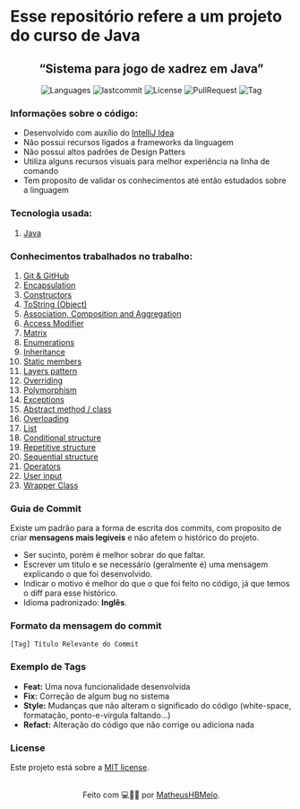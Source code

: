 # Esse repositório refere a um projeto do curso de Java

<div align="center">

## “Sistema para jogo de xadrez em Java”

</div>

<p align="center">
  <img alt="Languages" src="https://img.shields.io/github/languages/count/matheushbmelo/chess-system-java?color=brightgreen&label=Linguagens" />
  <img alt="lastcommit" src="https://img.shields.io/github/last-commit/matheushbmelo/chess-system-java?color=brightgreen&label=Ultimo commit" />
  <img alt="License" src="https://img.shields.io/github/license/matheushbmelo/chess-system-java?color=brightgreen&label=Licenca" />
  <img alt="PullRequest" src="https://img.shields.io/github/issues-pr/matheushbmelo/chess-system-java?color=brightgreen&label=Pull%20Request" />
  <img alt="Tag" src="https://img.shields.io/github/v/tag/matheushbmelo/chess-system-java?color=brightgreen&label=Vers%C3%A3o" />
</p>

### Informações sobre o código:

* Desenvolvido com auxílio do [IntelliJ Idea](https://www.jetbrains.com/pt-br/idea/)
* Não possui recursos ligados a frameworks da linguagem
* Não possui altos padrões de Design Patters
* Utiliza alguns recursos visuais para melhor experiência na linha de comando
* Tem proposito de validar os conhecimentos até então estudados sobre a linguagem

### Tecnologia usada:

1. [Java](https://www.w3schools.com/java/)

### Conhecimentos trabalhados no trabalho:

1. [Git & GitHub](https://docs.github.com/pt/get-started/using-git/about-git)
2. [Encapsulation](https://www.geeksforgeeks.org/encapsulation-in-java/)
3. [Constructors](https://www.geeksforgeeks.org/constructors-in-java/)
4. [ToString (Object)](https://www.geeksforgeeks.org/object-tostring-method-in-java/)
5. [Association, Composition and Aggregation](https://www.geeksforgeeks.org/association-composition-aggregation-java/)
6. [Access Modifier](https://www.geeksforgeeks.org/access-modifiers-java/)
7. [Matrix](https://www.geeksforgeeks.org/multidimensional-arrays-in-java/)
8. [Enumerations](https://www.geeksforgeeks.org/enum-in-java/)
9. [Inheritance](https://www.geeksforgeeks.org/inheritance-in-java/)
10. [Static members](https://www.geeksforgeeks.org/static-keyword-java/)
11. [Layers pattern](https://www.geeksforgeeks.org/mvc-design-pattern/)
12. [Overriding](https://www.geeksforgeeks.org/overriding-in-java/)
13. [Polymorphism](https://www.geeksforgeeks.org/polymorphism-in-java/)
14. [Exceptions](https://www.geeksforgeeks.org/exceptions-in-java/)
15. [Abstract method / class](https://www.geeksforgeeks.org/abstraction-in-java-2/)
16. [Overloading](https://www.geeksforgeeks.org/method-overloading-in-java/)
17. [List](https://www.geeksforgeeks.org/list-interface-java-examples/)
18. [Conditional structure](https://www.geeksforgeeks.org/decision-making-javaif-else-switch-break-continue-jump/)
19. [Repetitive structure](https://www.geeksforgeeks.org/loops-in-java/)
20. [Sequential structure](https://www.geeksforgeeks.org/control-structures-in-programming-languages/)
21. [Operators](https://www.geeksforgeeks.org/operators-in-java/)
22. [User input](https://www.w3schools.com/java/java_user_input.asp)
23. [Wrapper Class](https://www.geeksforgeeks.org/wrapper-classes-java/)

### Guia de Commit

Existe um padrão para a forma de escrita dos commits, com proposito de criar **mensagens mais legíveis** e não afetem o histórico do projeto.

* Ser sucinto, porém é melhor sobrar do que faltar.
* Escrever um título e se necessário (geralmente é) uma mensagem explicando o que foi desenvolvido.
* Indicar o motivo é melhor do que o que foi feito no código, já que temos o diff para esse histórico.
* Idioma padronizado: **Inglês**.

### Formato da mensagem do commit

````
[Tag] Título Relevante do Commit
````

### Exemplo de Tags

* **Feat:** Uma nova funcionalidade desenvolvida
* **Fix:** Correção de algum bug no sistema
* **Style:** Mudanças que não alteram o significado do código (white-space, formatação, ponto-e-virgula faltando...)
* **Refact:** Alteração do código que não corrige ou adiciona nada

### License

Este projeto está sobre a [MIT license](./LICENSE).<br><br>

<div align="center">

Feito com 💻👨‍💻 por [MatheusHBMelo](https://www.linkedin.com/in/matheushbmelo/).

</div>

